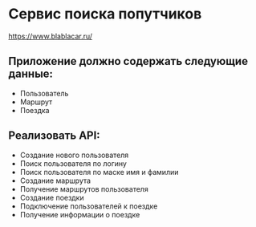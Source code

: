 # Сервис поиска попутчиков
https://www.blablacar.ru/

## Приложение должно содержать следующие данные:
- Пользователь
- Маршрут
- Поездка

## Реализовать API:
- Создание нового пользователя
- Поиск пользователя по логину
- Поиск пользователя по маске имя и фамилии
- Создание маршрута
- Получение маршрутов пользователя
- Создание поездки
- Подключение пользователей к поездке
- Получение информации о поездке
